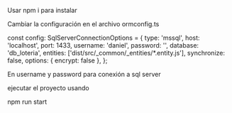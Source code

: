 Usar npm i para instalar

Cambiar la configuración en el archivo ormconfig.ts

const config: SqlServerConnectionOptions = {
  type: 'mssql',
  host: 'localhost',
  port: 1433,
  username: 'daniel',
  password: '',
  database: 'db_loteria',
  entities: ['dist/src/_common/_entities/*.entity.js'],
  synchronize: false,
  options: { encrypt: false },
};

En username y password para conexión a sql server

ejecutar el proyecto usando

npm run start
